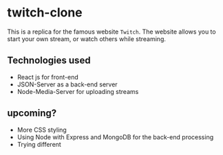 # twitch-clone
This is a replica for the famous website `Twitch`. The website allows you to start your own stream, or watch others while streaming.


## Technologies used
+ React js for front-end
+ JSON-Server as a back-end server
+ Node-Media-Server for uploading streams


## upcoming?
+ More CSS styling
+ Using Node with Express and MongoDB for the back-end processing
+ Trying different 


